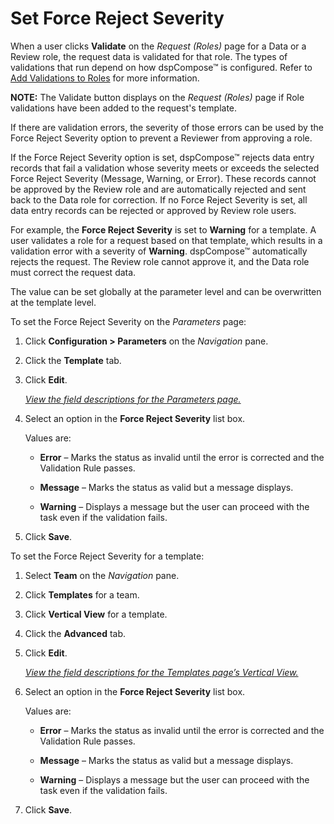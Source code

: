 # Set Force Reject Severity

When a user clicks **Validate** on the *Request (Roles)* page for a Data
or a Review role, the request data is validated for that role. The types
of validations that run depend on how dspCompose™ is configured. Refer
to [Add Validations to Roles](Add_Role_Dependencies.htm) for more
information.

<span style="font-weight: bold;">NOTE:</span> The Validate button
displays on the <span style="font-style: italic;">Request (Roles)</span>
page if Role validations have been added to the request's template.

If there are validation errors, the severity of those errors can be used
by the Force Reject Severity option to prevent a Reviewer from approving
a role.

If the Force Reject Severity option is set, dspCompose™ rejects data
entry records that fail a validation whose severity meets or exceeds the
selected Force Reject Severity (Message, Warning, or Error). These
records cannot be approved by the Review role and are automatically
rejected and sent back to the Data role for correction. If no Force
Reject Severity is set, all data entry records can be rejected or
approved by Review role users.

For example, the **Force Reject Severity** is set to **Warning** for a
template. A user validates a role for a request based on that template,
which results in a validation error with a severity of
**Warning<span style="font-weight: normal;">.</span>** dspCompose™
automatically rejects the request. The Review role cannot approve it,
and the Data role must correct the request data.

The value can be set globally at the parameter level and can be
overwritten at the template level.

To set the Force Reject Severity on the
<span style="font-style: italic;">Parameters</span> page:

1.  Click **Configuration \> Parameters** on the *Navigation* pane.

2.  Click the **Template** tab.

3.  Click **Edit**.
    
    *[View the field descriptions for the Parameters
    page.](../Page_Desc/Parameters.htm)*

4.  Select an option in the **Force Reject Severity** list box.
    
    Values are:
    
      - **Error** – Marks the status as invalid until the error is
        corrected and the Validation Rule passes.
    
      - **Message** – Marks the status as valid but a message displays.
    
      - **Warning** – Displays a message but the user can proceed with
        the task even if the validation fails.

5.  Click **Save**.

To set the Force Reject Severity for a template:

1.  Select **Team** on the *Navigation* pane.

2.  Click **Templates** for a team.

3.  Click **Vertical View** for a template.

4.  Click the **Advanced** tab.

5.  Click **Edit**.
    
    *[View the field descriptions for the Templates page’s Vertical
    View.](../Page_Desc/Templates_H.htm#Templates_V_All_Tabs)*

6.  Select an option in the **Force Reject Severity** list box.
    
    Values are:
    
      - **Error** – Marks the status as invalid until the error is
        corrected and the Validation Rule passes.
    
      - **Message** – Marks the status as valid but a message displays.
    
      - **Warning** – Displays a message but the user can proceed with
        the task even if the validation fails.

7.  Click **Save**.
